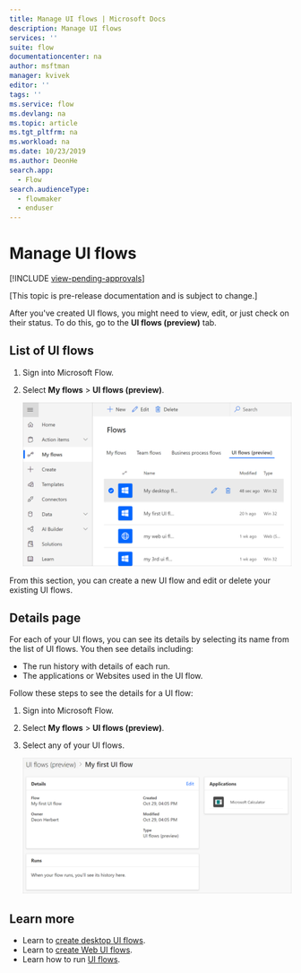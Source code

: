 ```yaml
---
title: Manage UI flows | Microsoft Docs
description: Manage UI flows
services: ''
suite: flow
documentationcenter: na
author: msftman
manager: kvivek
editor: ''
tags: ''
ms.service: flow
ms.devlang: na
ms.topic: article
ms.tgt_pltfrm: na
ms.workload: na
ms.date: 10/23/2019
ms.author: DeonHe
search.app: 
  - Flow
search.audienceType: 
  - flowmaker
  - enduser
---
```


# Manage UI flows
[!INCLUDE [view-pending-approvals](../includes/cc-rebrand.md)]

[This topic is pre-release documentation and is subject to change.]

After you've created UI flows, you might need to view, edit, or just check on their status. To do this, go to the **UI flows (preview)** tab.

## List of UI flows

1. Sign into Microsoft Flow.
1. Select **My flows** > **UI flows (preview)**.

   ![View all UI flows](../media/manage-ui-flows/view-all.png "View all UI flows")

From this section, you can create a new UI flow and edit or delete your existing UI flows.

## Details page

For each of your UI flows, you can see its details by selecting its name from the list of UI flows. You then see details including:

-   The run history with details of each run.
-   The applications or Websites used in the UI flow.

Follow these steps to see the details for a UI flow:

1. Sign into Microsoft Flow.
1. Select **My flows** > **UI flows (preview)**.
1. Select any of your UI flows.

   ![View details](../media/manage-ui-flows/view-details.png "View details")

## Learn more

- Learn to [create desktop UI flows](create-desktop.md).
- Learn to [create Web UI flows](create-web.md).
- Learn how to run [UI flows](run-ui-flow.md).
